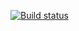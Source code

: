 [![Build status](https://ci.appveyor.com/api/projects/status/xnb6nv9pp162o7id?svg=true)](https://ci.appveyor.com/project/solarlime/ajs-homework-8-1)
